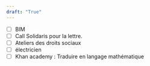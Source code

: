 ```yaml
---
draft: "True"
---
```

- [ ] BIM
- [ ] Call Solidaris pour la lettre.
- [ ] Ateliers des droits sociaux
- [ ] électricien
- [ ] Khan academy : Traduire en langage mathématique